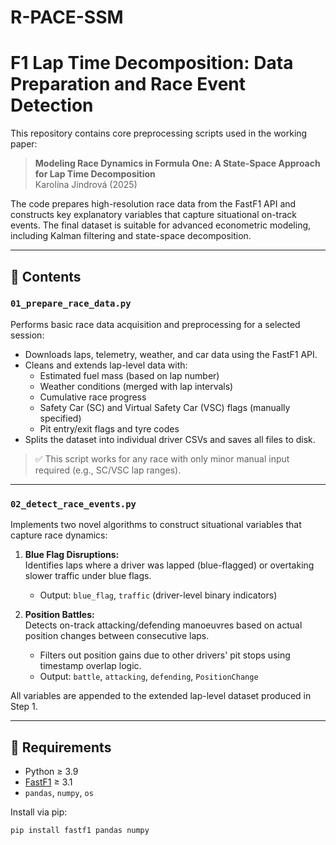 # R-PACE-SSM
# F1 Lap Time Decomposition: Data Preparation and Race Event Detection

This repository contains core preprocessing scripts used in the working paper:

> **Modeling Race Dynamics in Formula One: A State-Space Approach for Lap Time Decomposition**  
> Karolína Jindrová (2025)

The code prepares high-resolution race data from the FastF1 API and constructs key explanatory variables that capture situational on-track events. The final dataset is suitable for advanced econometric modeling, including Kalman filtering and state-space decomposition.

---

## 📁 Contents

### `01_prepare_race_data.py`

Performs basic race data acquisition and preprocessing for a selected session:
- Downloads laps, telemetry, weather, and car data using the FastF1 API.
- Cleans and extends lap-level data with:
  - Estimated fuel mass (based on lap number)
  - Weather conditions (merged with lap intervals)
  - Cumulative race progress
  - Safety Car (SC) and Virtual Safety Car (VSC) flags (manually specified)
  - Pit entry/exit flags and tyre codes
- Splits the dataset into individual driver CSVs and saves all files to disk.

> ✅ This script works for any race with only minor manual input required (e.g., SC/VSC lap ranges).

---

### `02_detect_race_events.py`

Implements two novel algorithms to construct situational variables that capture race dynamics:
1. **Blue Flag Disruptions:**  
   Identifies laps where a driver was lapped (blue-flagged) or overtaking slower traffic under blue flags.
   - Output: `blue_flag`, `traffic` (driver-level binary indicators)

2. **Position Battles:**  
   Detects on-track attacking/defending manoeuvres based on actual position changes between consecutive laps.
   - Filters out position gains due to other drivers' pit stops using timestamp overlap logic.
   - Output: `battle`, `attacking`, `defending`, `PositionChange`

All variables are appended to the extended lap-level dataset produced in Step 1.

---

## 🔧 Requirements

- Python ≥ 3.9
- [FastF1](https://theoehrly.github.io/Fast-F1/) ≥ 3.1
- `pandas`, `numpy`, `os`

Install via pip:
```bash
pip install fastf1 pandas numpy
